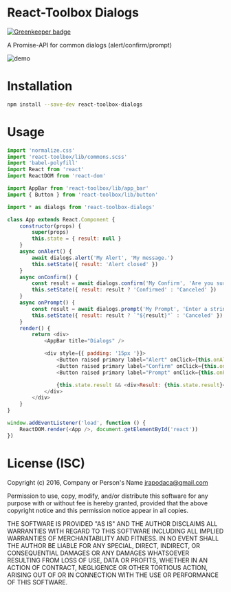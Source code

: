 # React-Toolbox Dialogs

[![Greenkeeper badge](https://badges.greenkeeper.io/jrop/react-toolbox-dialogs.svg)](https://greenkeeper.io/)

A Promise-API for common dialogs (alert/confirm/prompt)

![demo](https://raw.githubusercontent.com/jrop/react-toolbox-dialogs/master/example/demo.gif)

# Installation

```sh
npm install --save-dev react-toolbox-dialogs
```

# Usage

```js
import 'normalize.css'
import 'react-toolbox/lib/commons.scss'
import 'babel-polyfill'
import React from 'react'
import ReactDOM from 'react-dom'

import AppBar from 'react-toolbox/lib/app_bar'
import { Button } from 'react-toolbox/lib/button'

import * as dialogs from 'react-toolbox-dialogs'

class App extends React.Component {
	constructor(props) {
		super(props)
		this.state = { result: null }
	}
	async onAlert() {
		await dialogs.alert('My Alert', 'My message.')
		this.setState({ result: 'Alert closed' })
	}
	async onConfirm() {
		const result = await dialogs.confirm('My Confirm', 'Are you sure?')
		this.setState({ result: result ? 'Confirmed' : 'Canceled' })
	}
	async onPrompt() {
		const result = await dialogs.prompt('My Prompt', 'Enter a string:', 'default')
		this.setState({ result: result ? `"${result}"` : 'Canceled' })
	}
	render() {
		return <div>
			<AppBar title="Dialogs" />

			<div style={{ padding: '15px '}}>
				<Button raised primary label="Alert" onClick={this.onAlert.bind(this)} /><br /><br />
				<Button raised primary label="Confirm" onClick={this.onConfirm.bind(this)} /><br /><br />
				<Button raised primary label="Prompt" onClick={this.onPrompt.bind(this)} /><br /><br />

				{this.state.result && <div>Result: {this.state.result}</div>}
			</div>
		</div>
	}
}

window.addEventListener('load', function () {
	ReactDOM.render(<App />, document.getElementById('react'))
})
```

# License (ISC)
Copyright (c) 2016, Company or Person's Name <jrapodaca@gmail.com>

Permission to use, copy, modify, and/or distribute this software for any purpose with or without fee is hereby granted, provided that the above copyright notice and this permission notice appear in all copies.

THE SOFTWARE IS PROVIDED "AS IS" AND THE AUTHOR DISCLAIMS ALL WARRANTIES WITH REGARD TO THIS SOFTWARE INCLUDING ALL IMPLIED WARRANTIES OF MERCHANTABILITY AND FITNESS. IN NO EVENT SHALL THE AUTHOR BE LIABLE FOR ANY SPECIAL, DIRECT, INDIRECT, OR CONSEQUENTIAL DAMAGES OR ANY DAMAGES WHATSOEVER RESULTING FROM LOSS OF USE, DATA OR PROFITS, WHETHER IN AN ACTION OF CONTRACT, NEGLIGENCE OR OTHER TORTIOUS ACTION, ARISING OUT OF OR IN CONNECTION WITH THE USE OR PERFORMANCE OF THIS SOFTWARE.
